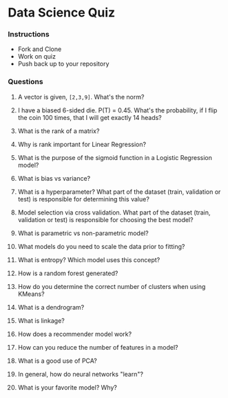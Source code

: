 # Data Science Quiz

### Instructions

- Fork and Clone
- Work on quiz
- Push back up to your repository

### Questions

1. A vector is given, `[2,3,9]`. What's the norm?

2. I have a biased 6-sided die. P(T) = 0.45. What's the probability, if I flip the coin 100 times, that I will get exactly 14 heads?

3. What is the rank of a matrix?

4. Why is rank important for Linear Regression?

5. What is the purpose of the sigmoid function in a Logistic Regression model?

6. What is bias vs variance?

7. What is a hyperparameter? What part of the dataset (train, validation or test) is responsible for determining this value?

8. Model selection via cross validation. What part of the dataset (train, validation or test) is responsible for choosing the best model?

9. What is parametric vs non-parametric model?

10. What models do you need to scale the data prior to fitting?

11. What is entropy? Which model uses this concept?

12. How is a random forest generated?

13. How do you determine the correct number of clusters when using KMeans?

14. What is a dendrogram?

15. What is linkage?

16. How does a recommender model work?

17. How can you reduce the number of features in a model?

18. What is a good use of PCA?

19. In general, how do neural networks "learn"?

20. What is your favorite model? Why?

